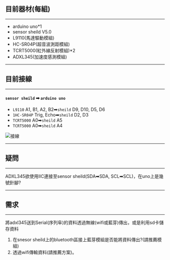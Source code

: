 
## 目前器材(每組)

---

- arduino uno*1
- sensor sheild V5.0
- L9110(馬達驅動模組)
- HC-SR04P(超音波測距模組)
- TCRT5000(紅外線反射模組)*2
- ADXL345(加速度感測模組)

---

## 目前接線

---

#### `sensor sheild` ➡ `arduino uno`

- `L9110` A1, B1, A2, B2➡`sheild` D9, D10, D5, D6
- `1HC-SR04P` Trig, Echo➡`sheild` D2, D3
- `TCRT5000` A0➡`sheild` A5
- `TCRT5000` A0➡`sheild` A4


![接線](https://imgur.com/aXOJ8iG.png)

---

## 疑問

---

ADXL345欲使用IIC連接至sensor sheild(SDA➡SDA, SCL➡SCL)，在uno上是幾號針腳?

---

## 需求 

---

將adxl345送到Serial(序列阜)的資料透過無線(wifi或藍芽)傳出，或是利用sd卡儲存資料
    
1. 在snesor sheild上的bluetooth區接上藍芽模組是否能將資料傳出?(請推薦模組)
2. 透過wifi傳輸資料(請推薦方案)。

